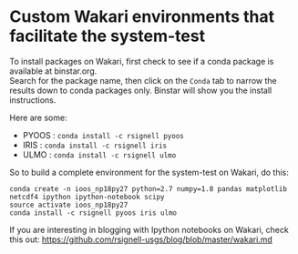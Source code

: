 # Custom Wakari environments that facilitate the system-test

To install packages on Wakari, first check to see if a conda package is available at binstar.org.  
Search for the package name, then click on the `Conda` tab to narrow the results down to conda packages only.
Binstar will show you the install instructions.

Here are some:

* PYOOS :  `conda install -c rsignell pyoos`
* IRIS  :  `conda install -c rsignell iris`
* ULMO : `conda install -c rsignell ulmo`

So to build a complete environment for the system-test on Wakari, do this:

```
conda create -n ioos_np18py27 python=2.7 numpy=1.8 pandas matplotlib netcdf4 ipython ipython-notebook scipy
source activate ioos_np18py27
conda install -c rsignell pyoos iris ulmo
```

If you are interesting in blogging with Ipython notebooks on Wakari, check this out:
https://github.com/rsignell-usgs/blog/blob/master/wakari.md
